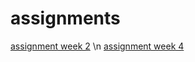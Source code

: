 # assignments
[assignment week 2](https://github.com/bramgroenewoud/assignments/blob/master/Assignment_week_2.ipynb) \n
[assignment week 4](https://github.com/bramgroenewoud/assignments/blob/master/Assignment_week_4.ipynb)
